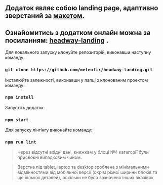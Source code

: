## Додаток являє собою landing page, адаптивно зверстаний за [макетом](https://www.figma.com/file/jU4uEiOYLAlSnGJWYhPDIL/Headway-Front-End-Test-Task?node-id=0%3A1).

## Ознайомитись з додатком онлайн можна за посиланням: [headway-landing](https://meteofix.github.io/headway-landing/) .

Для локального запуску клонуйте репозиторій, виконавши наступну команду:

### `git clone https://github.com/meteofix/headway-landing.git`

Інсталюйте залежності, виконавши у папці з клонованим проектом команду:

### `npm install`

Запустіть додаток:

### `npm start`

Для запуску лінтінгу виконайте команду:

### `npm run lint`

> Через відсутні вхідні дані, книжкам у блоці №4 категорії були присвоєні випадковим чином.

> Верстка під tablet, laptop та desktop зроблена з мінімальними відмінностями від мобільної версії (окрім різної ширини блоків та ще кількох деталей), оскільки не було зазначено інших вказівок

